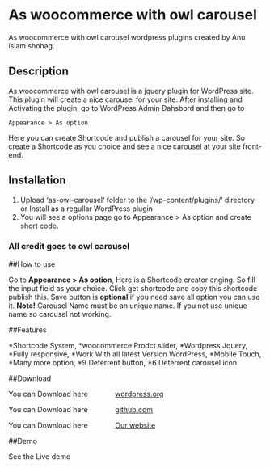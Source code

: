 # As woocommerce with owl carousel
As woocommerce with owl carousel wordpress plugins created by Anu islam shohag.

## Description

As woocommerce with owl carousel is a jquery plugin for WordPress site. This plugin will create a nice carousel for your site.
After installing and Activating the plugin, go to WordPress Admin Dahsbord and then go to

```
Appearance > As option
```
Here you can create Shortcode and publish a carousel for your site. So create a Shortcode as you choice and see a nice carousel at your site front-end.

## Installation

1. Upload ‘as-owl-carousel‘ folder to the ‘/wp-content/plugins/’ directory or Install as a regullar WordPress plugin
2. You will see a options page go to Appearance > As option and create short code.

### All credit goes to owl carousel

##How to use

Go to **Appearance > As option**, Here is a Shortcode creator enging. So fill the input field as your choice.
Click get shortcode and copy this shortcode publish this.
Save button is **optional** if you need save all option you can use it.
**Note!** Carousel Name must be an unique name. If you not use unique name so carousel not working.

##Features

*Shortcode System,
*woocommerce Prodct slider,
*Wordpress Jquery,
*Fully responsive,
*Work With all latest Version WordPress,
*Mobile Touch,
*Many more option,
*9 Deterrent button,
*6 Deterrent carousel icon.


##Download

<p>You can Download here <a class="themeforest" href="https://wordpress.org/plugins/as-woocommerce-with-owl-carousel/" style="margin-left: 50px;">wordpress.org</a></p>

<p>You can Download here <a class="themeforest" style="margin-left: 50px;" href="https://github.com/anuislam/as-woocommerce-with-owl-carousel">github.com</a></p>

<p>You can Download here <a class="themeforest" style="margin-left: 50px;" href="http://as-wc-owl.tk/wp-content/uploads/2015/07/as-woocommerce-with-owl-carousel.zip">Our website</a></p>


##Demo

See the Live demo


